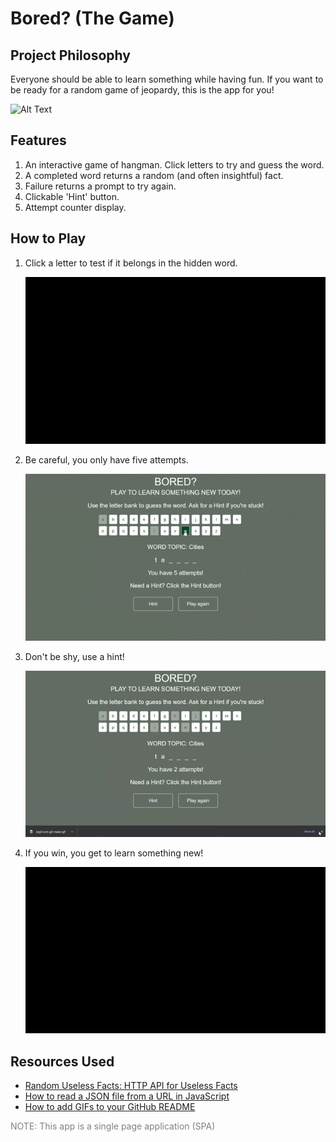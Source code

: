 # Bored? (The Game)
## Project Philosophy
Everyone should be able to learn something while having fun. If you want to be ready for a random game of jeopardy, this is the app for you!

![Alt Text](https://c.tenor.com/-lUj_WEFNiMAAAAd/bravo-amazed.gif)

## Features
1. An interactive game of hangman. Click letters to try and guess the word.
2. A completed word returns a random (and often insightful) fact.
3. Failure returns a prompt to try again.
4. Clickable 'Hint' button.
5. Attempt counter display.


## How to Play
1. Click a letter to test if it belongs in the hidden word.
   
   ![](selectLetters.gif)
2. Be careful, you only have five attempts. 
   
   ![](selectWrongLetters.gif)
3. Don't be shy, use a hint! 
   
   ![](useHint.gif)
4. If you win, you get to learn something new!
   
   ![](ifYouWin.gif)
## Resources Used
- [Random Useless Facts: HTTP API for Useless Facts](https://support.west-wind.com)
- [How to read a JSON file from a URL in JavaScript](https://www.educative.io/edpresso/how-to-read-a-json-file-from-a-url-in-javascript)
- [How to add GIFs to your GitHub README](https://josephcardillo.medium.com/how-to-add-gifs-to-your-github-readme-89c74da2ce47)

<span style="color:gray">NOTE: This app is a single page application (SPA)</span> 